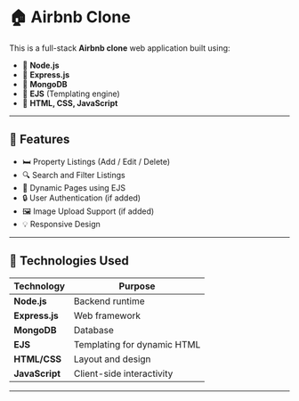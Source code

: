 # 🏠 Airbnb Clone

This is a full-stack **Airbnb clone** web application built using:

- 🔹 **Node.js**
- 🔹 **Express.js**
- 🔹 **MongoDB**
- 🔹 **EJS** (Templating engine)
- 🔹 **HTML, CSS, JavaScript**

---

## 📌 Features

- 🛏️ Property Listings (Add / Edit / Delete)
- 🔍 Search and Filter Listings
- 📄 Dynamic Pages using EJS
- 🔒 User Authentication (if added)
- 🖼️ Image Upload Support (if added)
- 💡 Responsive Design

---

## 🚀 Technologies Used

| Technology | Purpose |
|------------|---------|
| **Node.js** | Backend runtime |
| **Express.js** | Web framework |
| **MongoDB** | Database |
| **EJS** | Templating for dynamic HTML |
| **HTML/CSS** | Layout and design |
| **JavaScript** | Client-side interactivity |

---




